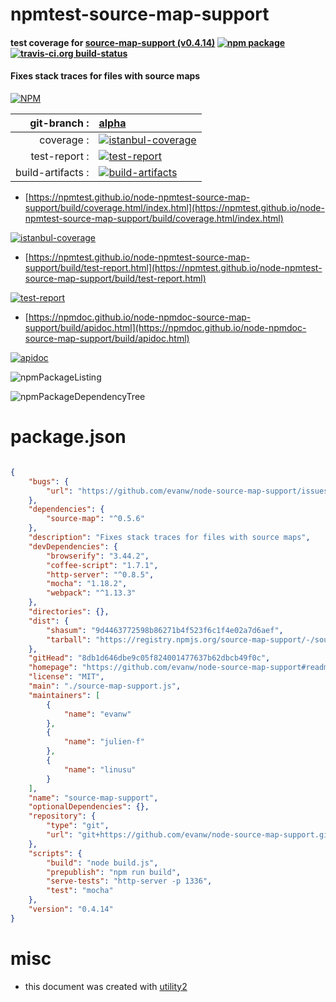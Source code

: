# npmtest-source-map-support

#### test coverage for  [source-map-support (v0.4.14)](https://github.com/evanw/node-source-map-support#readme)  [![npm package](https://img.shields.io/npm/v/npmtest-source-map-support.svg?style=flat-square)](https://www.npmjs.org/package/npmtest-source-map-support) [![travis-ci.org build-status](https://api.travis-ci.org/npmtest/node-npmtest-source-map-support.svg)](https://travis-ci.org/npmtest/node-npmtest-source-map-support)

#### Fixes stack traces for files with source maps

[![NPM](https://nodei.co/npm/source-map-support.png?downloads=true&downloadRank=true&stars=true)](https://www.npmjs.com/package/source-map-support)

| git-branch : | [alpha](https://github.com/npmtest/node-npmtest-source-map-support/tree/alpha)|
|--:|:--|
| coverage : | [![istanbul-coverage](https://npmtest.github.io/node-npmtest-source-map-support/build/coverage.badge.svg)](https://npmtest.github.io/node-npmtest-source-map-support/build/coverage.html/index.html)|
| test-report : | [![test-report](https://npmtest.github.io/node-npmtest-source-map-support/build/test-report.badge.svg)](https://npmtest.github.io/node-npmtest-source-map-support/build/test-report.html)|
| build-artifacts : | [![build-artifacts](https://npmtest.github.io/node-npmtest-source-map-support/glyphicons_144_folder_open.png)](https://github.com/npmtest/node-npmtest-source-map-support/tree/gh-pages/build)|

- [https://npmtest.github.io/node-npmtest-source-map-support/build/coverage.html/index.html](https://npmtest.github.io/node-npmtest-source-map-support/build/coverage.html/index.html)

[![istanbul-coverage](https://npmtest.github.io/node-npmtest-source-map-support/build/screenCapture.buildCi.browser.%252Ftmp%252Fbuild%252Fcoverage.lib.html.png)](https://npmtest.github.io/node-npmtest-source-map-support/build/coverage.html/index.html)

- [https://npmtest.github.io/node-npmtest-source-map-support/build/test-report.html](https://npmtest.github.io/node-npmtest-source-map-support/build/test-report.html)

[![test-report](https://npmtest.github.io/node-npmtest-source-map-support/build/screenCapture.buildCi.browser.%252Ftmp%252Fbuild%252Ftest-report.html.png)](https://npmtest.github.io/node-npmtest-source-map-support/build/test-report.html)

- [https://npmdoc.github.io/node-npmdoc-source-map-support/build/apidoc.html](https://npmdoc.github.io/node-npmdoc-source-map-support/build/apidoc.html)

[![apidoc](https://npmdoc.github.io/node-npmdoc-source-map-support/build/screenCapture.buildCi.browser.%252Ftmp%252Fbuild%252Fapidoc.html.png)](https://npmdoc.github.io/node-npmdoc-source-map-support/build/apidoc.html)

![npmPackageListing](https://npmtest.github.io/node-npmtest-source-map-support/build/screenCapture.npmPackageListing.svg)

![npmPackageDependencyTree](https://npmtest.github.io/node-npmtest-source-map-support/build/screenCapture.npmPackageDependencyTree.svg)



# package.json

```json

{
    "bugs": {
        "url": "https://github.com/evanw/node-source-map-support/issues"
    },
    "dependencies": {
        "source-map": "^0.5.6"
    },
    "description": "Fixes stack traces for files with source maps",
    "devDependencies": {
        "browserify": "3.44.2",
        "coffee-script": "1.7.1",
        "http-server": "^0.8.5",
        "mocha": "1.18.2",
        "webpack": "^1.13.3"
    },
    "directories": {},
    "dist": {
        "shasum": "9d4463772598b86271b4f523f6c1f4e02a7d6aef",
        "tarball": "https://registry.npmjs.org/source-map-support/-/source-map-support-0.4.14.tgz"
    },
    "gitHead": "8db1d646dbe9c05f824001477637b62dbcb49f0c",
    "homepage": "https://github.com/evanw/node-source-map-support#readme",
    "license": "MIT",
    "main": "./source-map-support.js",
    "maintainers": [
        {
            "name": "evanw"
        },
        {
            "name": "julien-f"
        },
        {
            "name": "linusu"
        }
    ],
    "name": "source-map-support",
    "optionalDependencies": {},
    "repository": {
        "type": "git",
        "url": "git+https://github.com/evanw/node-source-map-support.git"
    },
    "scripts": {
        "build": "node build.js",
        "prepublish": "npm run build",
        "serve-tests": "http-server -p 1336",
        "test": "mocha"
    },
    "version": "0.4.14"
}
```



# misc
- this document was created with [utility2](https://github.com/kaizhu256/node-utility2)
